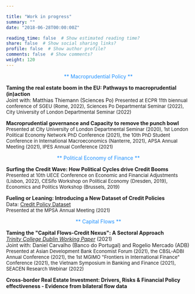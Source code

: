 ```yaml
---

title: "Work in progress"
summary: ""
date: "2018-06-28T00:00:00Z"

reading_time: false  # Show estimated reading time?
share: false  # Show social sharing links?
profile: false  # Show author profile?
comments: false  # Show comments?
weight: 120
---
```


<p align="center"><span style=color:DodgerBlue>** Macroprudential Policy **</span></p>
  
**Taming the real estate boom in the EU: Pathways to macroprudential (in)action**  
Joint with: Matthias Thiemann (Sciences Po)
<font size="2">   Presented at ECPR 11th biennual conference of SGEU (Rome, 2022), Sciences Po Departmental Seminar (2022), City University of London Departmental Seminar (2022) </font>  

**Macroprudential governance and Capacity to remove the punch bowl**  
<font size="2">   Presented at City University of London Departmental Seminar (2020), 1st London Political Economy Network PhD Conference (2021), the 10th PhD Student Conference in International Macroeconomics (Nanterre, 2021), APSA Annual Meeting (2021), IPES Annual Conference (2021)  </font>  
  
<p align="center"><span style=color:DodgerBlue>** Political Economy of Finance **</span></p>
  
**Surfing the Credit Wave: How Political Cycles drive Credit Booms**  
<font size="2">   Presented at 10th UECE Conference on Economic and Financial Adjustments (Lisbon, 2022), CESifo Workshop on Political Economy (Dresden, 2019), Economics and Politics Workshop (Brussels, 2019) </font> 
  
**Fueling or Leaning: Introducing a New Dataset of Credit Policies**  
Data: [Credit Policy Dataset](https://github.com/aczf099/academic-kickstart3/blob/c42f497d79d0d9955e8debcaae920433d84e00f8/content/home/Credit_pol_panel_public.xlsx)  
<font size="2">   Presented at the MPSA Annual Meeting (2021) </font>  
  
<p align="center"><span style=color:DodgerBlue>** Capital Flows **</span></p>
 
**Taming the "Capital Flows-Credit Nexus": A Sectoral Approach**  
[*Trinity College Dublin Working Paper*](https://ideas.repec.org/p/tcd/tcduee/tep0921.html) (2021)  
Joint with: Daniel Carvalho (Banco do Portugal) and Rogelio Mercado (ADB)  
<font size="2">   Presented at Asian Development Bank Economist Forum (2021), the CBSL-ADBI Annual Conference (2021), the 1st MGIMO "Frontiers in International Finance" Conference (2021), the Vietnam Symposium in Banking and Finance (2021), SEACEN Research Webinar (2022)  </font> 

**Cross-border Real Estate Investment: Drivers, Risks & Financial Policy effectiveness - Evidence from bilateral flow data**  
